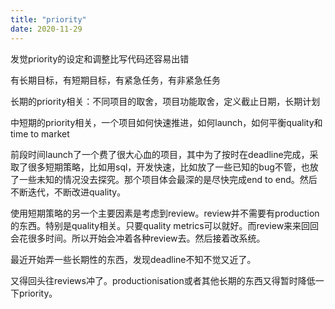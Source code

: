 ```yaml
---
title: "priority"
date: 2020-11-29
---
```


发觉priority的设定和调整比写代码还容易出错

有长期目标，有短期目标，有紧急任务，有非紧急任务

长期的priority相关：不同项目的取舍，项目功能取舍，定义截止日期，长期计划

中短期的priority相关，一个项目如何快速推进，如何launch，如何平衡quality和time to market

前段时间launch了一个费了很大心血的项目，其中为了按时在deadline完成，采取了很多短期策略，比如用sql，开发快速，比如放了一些已知的bug不管，也放了一些未知的情况没去探究。那个项目体会最深的是尽快完成end to end。然后不断迭代，不断改进quality。

使用短期策略的另一个主要因素是考虑到review。review并不需要有production的东西。特别是quality相关。只要quality metrics可以就好。而review来来回回会花很多时间。所以开始会冲着各种review去。然后接着改系统。

最近开始弄一些长期性的东西，发现deadline不知不觉又近了。

又得回头往reviews冲了。productionisation或者其他长期的东西又得暂时降低一下priority。
